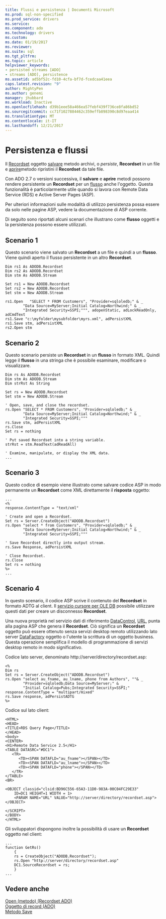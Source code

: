 ```yaml
---
title: Flussi e persistenza | Documenti Microsoft
ms.prod: sql-non-specified
ms.prod_service: drivers
ms.service: 
ms.component: ado
ms.technology: drivers
ms.custom: 
ms.date: 01/19/2017
ms.reviewer: 
ms.suite: sql
ms.tgt_pltfrm: 
ms.topic: article
helpviewer_keywords:
- persisted streams [ADO]
- streams [ADO], persistence
ms.assetid: ad5bf52c-fd10-4cfa-bf7d-fcedcaa41eea
caps.latest.revision: "9"
author: MightyPen
ms.author: genemi
manager: jhubbard
ms.workload: Inactive
ms.openlocfilehash: d39b1eee58a466ea57febf439f736ce8fa86bd52
ms.sourcegitcommit: cc71f1027884462c359effb898390c8d97eaa414
ms.translationtype: MT
ms.contentlocale: it-IT
ms.lasthandoff: 12/21/2017
---
```

# <a name="streams-and-persistence"></a>Persistenza e flussi
Il [Recordset](../../../ado/reference/ado-api/recordset-object-ado.md) oggetto [salvare](../../../ado/reference/ado-api/save-method.md) metodo archivi, o *persiste*, **Recordset** in un file e [aprire](../../../ado/reference/ado-api/open-method-ado-recordset.md)metodo ripristini il **Recordset** da tale file.  
  
 Con ADO 2.7 o versioni successiva, il **salvare** e **aprire** metodi possono rendere persistente un **Recordset** per un [flusso](../../../ado/reference/ado-api/stream-object-ado.md) anche l'oggetto. Questa funzionalità è particolarmente utile quando si lavora con Remote Data Service (RDS) e Active Server Pages (ASP).  
  
 Per ulteriori informazioni sulle modalità di utilizzo persistenza possa essere da solo nelle pagine ASP, vedere la documentazione di ASP corrente.  
  
 Di seguito sono riportati alcuni scenari che illustrano come **flusso** oggetti e la persistenza possono essere utilizzati.  
  
## <a name="scenario-1"></a>Scenario 1  
 Questo scenario viene salvato un **Recordset** a un file e quindi a un **flusso**. Viene quindi aperto il flusso persistente in un altro **Recordset**.  
  
```  
Dim rs1 As ADODB.Recordset  
Dim rs2 As ADODB.Recordset  
Dim stm As ADODB.Stream  
  
Set rs1 = New ADODB.Recordset  
Set rs2 = New ADODB.Recordset  
Set stm = New ADODB.Stream  
  
rs1.Open   "SELECT * FROM Customers", "Provider=sqloledb;" & _  
        "Data Source=MyServer;Initial Catalog=Northwind;" & _  
        "Integrated Security=SSPI;""", adopenStatic, adLockReadOnly, adCmdText  
rs1.Save "c:\myfolder\mysubfolder\myrs.xml", adPersistXML  
rs1.Save stm, adPersistXML  
rs2.Open stm  
```  
  
## <a name="scenario-2"></a>Scenario 2  
 Questo scenario persiste un **Recordset** in un **flusso** in formato XML. Quindi legge il **flusso** in una stringa che è possibile esaminare, modificare o visualizzare.  
  
```  
Dim rs As ADODB.Recordset  
Dim stm As ADODB.Stream  
Dim strRst As String  
  
Set rs = New ADODB.Recordset  
Set stm = New ADODB.Stream  
  
' Open, save, and close the recordset.   
rs.Open "SELECT * FROM Customers", "Provider=sqloledb;" & _  
        "Data Source=MyServer;Initial Catalog=Northwind;" & _  
        "Integrated Security=SSPI;"""  
rs.Save stm, adPersistXML  
rs.Close  
Set rs = nothing  
  
' Put saved Recordset into a string variable.  
strRst = stm.ReadText(adReadAll)  
  
' Examine, manipulate, or display the XML data.  
...  
```  
  
## <a name="scenario-3"></a>Scenario 3  
 Questo codice di esempio viene illustrato come salvare codice ASP in modo permanente un **Recordset** come XML direttamente il **risposta** oggetto:  
  
```  
...  
<%  
response.ContentType = "text/xml"  
  
' Create and open a Recordset.  
Set rs = Server.CreateObject("ADODB.Recordset")  
rs.Open "select * from Customers", "Provider=sqloledb;" & _  
        "Data Source=MyServer;Initial Catalog=Northwind;" & _  
        "Integrated Security=SSPI;"""  
  
' Save Recordset directly into output stream.  
rs.Save Response, adPersistXML   
  
' Close Recordset.  
rs.Close  
Set rs = nothing  
%>  
...  
```  
  
## <a name="scenario-4"></a>Scenario 4  
 In questo scenario, il codice ASP scrive il contenuto del **Recordset** in formato ADTG al client. Il [servizio cursore per OLE DB](../../../ado/guide/appendixes/microsoft-cursor-service-for-ole-db-ado-service-component.md) possibile utilizzare questi dati per creare un disconnesso **Recordset**.  
  
 Una nuova proprietà nel servizio dati di riferimento [DataControl](../../../ado/reference/rds-api/datacontrol-object-rds.md), [URL](../../../ado/reference/rds-api/url-property-rds.md), punta alla pagina ASP che genera il **Recordset**. Ciò significa un **Recordset** oggetto può essere ottenuto senza servizi desktop remoto utilizzando lato server [DataFactory](../../../ado/reference/rds-api/datafactory-object-rdsserver.md) oggetto o l'utente la scrittura di un oggetto business. Questa operazione semplifica il modello di programmazione di servizi desktop remoto in modo significativo.  
  
 Codice lato server, denominato http://server/directory/recordset.asp:  
  
```  
<%  
Dim rs   
Set rs = Server.CreateObject("ADODB.Recordset")  
rs.Open "select au_fname, au_lname, phone from Authors", ""& _  
        "Provider=sqloledb;Data Source=MyServer;" & _  
        "Initial Catalog=Pubs;Integrated Security=SSPI;"  
response.ContentType = "multipart/mixed"  
rs.Save response, adPersistADTG  
%>  
```  
  
 Codice sul lato client:  
  
```  
<HTML>  
<HEAD>  
<TITLE>RDS Query Page</TITLE>  
</HEAD>  
<body>  
<CENTER>  
<H1>Remote Data Service 2.5</H1>  
<TABLE DATASRC="#DC1">  
   <TR>   
      <TD><SPAN DATAFLD="au_fname"></SPAN></TD>  
      <TD><SPAN DATAFLD="au_lname"></SPAN></TD>  
      <TD><SPAN DATAFLD="phone"></SPAN></TD>  
   </TR>  
</TABLE>  
<BR>  
  
<OBJECT classid="clsid:BD96C556-65A3-11D0-983A-00C04FC29E33"  
    ID=DC1 HEIGHT=1 WIDTH = 1>  
    <PARAM NAME="URL" VALUE="http://server/directory/recordset.asp">  
</OBJECT>  
  
</SCRIPT>  
</BODY>  
</HTML>  
```  
  
 Gli sviluppatori dispongono inoltre la possibilità di usare un **Recordset** oggetto nel client:  
  
```  
...  
function GetRs()   
    {  
    rs = CreateObject("ADODB.Recordset");  
    rs.Open "http://server/directory/recordset.asp"  
    DC1.SourceRecordset = rs;  
    }  
...  
```  
  
## <a name="see-also"></a>Vedere anche  
 [Open (metodo) (Recordset ADO)](../../../ado/reference/ado-api/open-method-ado-recordset.md)   
 [Oggetto di record (ADO)](../../../ado/reference/ado-api/record-object-ado.md)   
 [Metodo Save](../../../ado/reference/ado-api/save-method.md)
